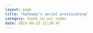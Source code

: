 ```yaml
---
layout: page
title: "Gateway's serial provisioning"
category: hands_on_our_codes
date: 2015-06-23 11:20:47
---
```



